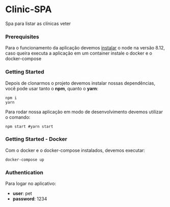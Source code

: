 # Clinic-SPA
Spa para listar as clínicas veter

### Prerequisites
Para o funcionamento da aplicação devemos [instalar](https://nodejs.org/en/download/) o node na versão 8.12, caso queira
executa a aplicação em um container instale o docker e o docker-compose

### Getting Started
Depois de clonarmos o projeto devemos instalar nossas dependências, você pode usar tanto o **npm**, quanto o **yarn**:

```shell
npm i
yarn
```
Para rodar nossa aplicação em modo de desenvolvimento devemos utilizar o comando:

```shell
npm start #yarn start
```
### Getting Started - Docker
Com o docker e o docker-compose instalados, devemos executar:

```shell
docker-compose up
```

### Authentication
Para logar no aplicativo:
+ **user**: pet
+ **password**: 1234
